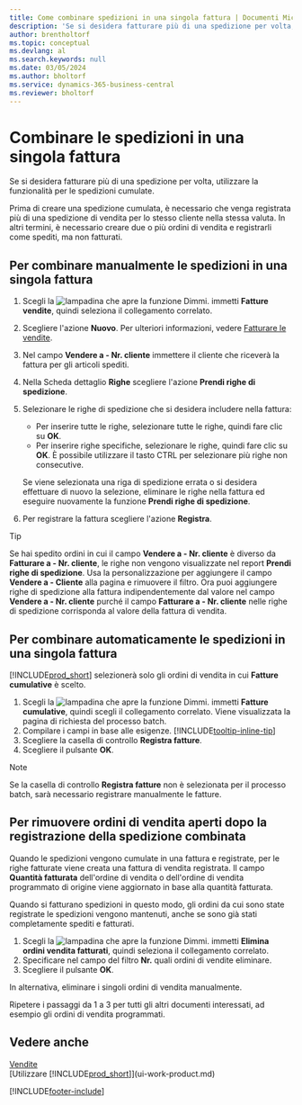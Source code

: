 ```yaml
---
title: Come combinare spedizioni in una singola fattura | Documenti Microsoft
description: 'Se si desidera fatturare più di una spedizione per volta, utilizzare la funzionalità per le spedizioni cumulate.'
author: brentholtorf
ms.topic: conceptual
ms.devlang: al
ms.search.keywords: null
ms.date: 03/05/2024
ms.author: bholtorf
ms.service: dynamics-365-business-central
ms.reviewer: bholtorf
---
```

# <a name="combine-shipments-on-a-single-invoice"></a>Combinare le spedizioni in una singola fattura

Se si desidera fatturare più di una spedizione per volta, utilizzare la funzionalità per le spedizioni cumulate.  

Prima di creare una spedizione cumulata, è necessario che venga registrata più di una spedizione di vendita per lo stesso cliente nella stessa valuta. In altri termini, è necessario creare due o più ordini di vendita e registrarli come spediti, ma non fatturati. 

## <a name="to-manually-combine-shipments-on-a-single-invoice"></a>Per combinare manualmente le spedizioni in una singola fattura

1. Scegli la ![lampadina che apre la funzione Dimmi.](media/ui-search/search_small.png "Informazioni sull'operazione che si desidera eseguire") immetti **Fatture vendite**, quindi seleziona il collegamento correlato.  
2. Scegliere l'azione **Nuovo**. Per ulteriori informazioni, vedere [Fatturare le vendite](sales-how-invoice-sales.md).
3. Nel campo **Vendere a - Nr. cliente** immettere il cliente che riceverà la fattura per gli articoli spediti.  
4. Nella Scheda dettaglio **Righe** scegliere l'azione **Prendi righe di spedizione**.  
5. Selezionare le righe di spedizione che si desidera includere nella fattura:  

    - Per inserire tutte le righe, selezionare tutte le righe, quindi fare clic su **OK**.  
    - Per inserire righe specifiche, selezionare le righe, quindi fare clic su **OK**. È possibile utilizzare il tasto CTRL per selezionare più righe non consecutive.  

    Se viene selezionata una riga di spedizione errata o si desidera effettuare di nuovo la selezione, eliminare le righe nella fattura ed eseguire nuovamente la funzione **Prendi righe di spedizione**.  
7. Per registrare la fattura scegliere l'azione **Registra**.  

> [!TIP]  
> Se hai spedito ordini in cui il campo **Vendere a - Nr. cliente** è diverso da **Fatturare a - Nr. cliente**, le righe non vengono visualizzate nel report **Prendi righe di spedizione**. Usa la personalizzazione per aggiungere il campo **Vendere a - Cliente** alla pagina e rimuovere il filtro. Ora puoi aggiungere righe di spedizione alla fattura indipendentemente dal valore nel campo **Vendere a - Nr. cliente** purché il campo **Fatturare a - Nr. cliente** nelle righe di spedizione corrisponda al valore della fattura di vendita.  

## <a name="to-automatically-combine-shipments-on-a-single-invoice"></a>Per combinare automaticamente le spedizioni in una singola fattura

[!INCLUDE[prod_short](includes/prod_short.md)] selezionerà solo gli ordini di vendita in cui **Fatture cumulative** è scelto. 

1. Scegli la ![lampadina che apre la funzione Dimmi.](media/ui-search/search_small.png "Informazioni sull'operazione che si desidera eseguire") immetti **Fatture cumulative**, quindi scegli il collegamento correlato. Viene visualizzata la pagina di richiesta del processo batch.  
2. Compilare i campi in base alle esigenze. [!INCLUDE[tooltip-inline-tip](includes/tooltip-inline-tip_md.md)]
3. Scegliere la casella di controllo **Registra fatture**.  
4. Scegliere il pulsante **OK**.  

> [!NOTE]  
>  Se la casella di controllo **Registra fatture** non è selezionata per il processo batch, sarà necessario registrare manualmente le fatture.  

## <a name="to-remove-open-sales-orders-after-combined-shipment-posting"></a>Per rimuovere ordini di vendita aperti dopo la registrazione della spedizione combinata

Quando le spedizioni vengono cumulate in una fattura e registrate, per le righe fatturate viene creata una fattura di vendita registrata. Il campo **Quantità fatturata** dell'ordine di vendita o dell'ordine di vendita programmato di origine viene aggiornato in base alla quantità fatturata.  

Quando si fatturano spedizioni in questo modo, gli ordini da cui sono state registrate le spedizioni vengono mantenuti, anche se sono già stati completamente spediti e fatturati.   

1. Scegli la ![lampadina che apre la funzione Dimmi.](media/ui-search/search_small.png "Dimmi cosa vuoi fare") immetti **Elimina ordini vendita fatturati**, quindi seleziona il collegamento correlato.  
2. Specificare nel campo del filtro **Nr.** quali ordini di vendite eliminare.  
3. Scegliere il pulsante **OK**.  

In alternativa, eliminare i singoli ordini di vendita manualmente.  

Ripetere i passaggi da 1 a 3 per tutti gli altri documenti interessati, ad esempio gli ordini di vendita programmati.

## <a name="see-also"></a>Vedere anche

[Vendite](sales-manage-sales.md)  
[Utilizzare [!INCLUDE[prod_short](includes/prod_short.md)]](ui-work-product.md)


[!INCLUDE[footer-include](includes/footer-banner.md)]
